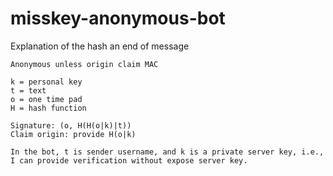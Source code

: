 # misskey-anonymous-bot


Explanation of the hash an end of message

```
Anonymous unless origin claim MAC

k = personal key
t = text
o = one time pad
H = hash function

Signature: (o, H(H(o|k)|t))
Claim origin: provide H(o|k)

In the bot, t is sender username, and k is a private server key, i.e., I can provide verification without expose server key.
```
